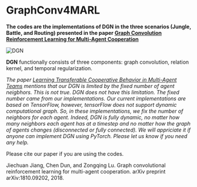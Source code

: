 # GraphConv4MARL

**The codes are the implementations of DGN in the three scenarios (Jungle, Battle, and Routing) presented in the paper
[Graph Convolution Reinforcement Learning for Multi-Agent Cooperation](https://arxiv.org/abs/1810.09202)**

![DGN](https://github.com/PKU-AI-Edge/GraphConv4MARL/blob/master/arch.png "DGN")


**DGN** functionally consists of three components: graph convolution, relation kernel, and temporal regularization. 


*The paper [Learning Transferable Cooperative Behavior in Multi-Agent Teams](https://arxiv.org/pdf/1906.01202.pdf) mentions that our DGN is limited by the fixed number of agent neigbhors. This is not true. DGN does not have this limitation. The fixed number came from our implementations. Our current implementations are based on TensorFlow, however, tensorFlow does not support dynamic computational graph. So, in these implementations, we fix the number of neighbors for each agent. Indeed, DGN is fully dynamic, no matter how many neighbors each agent has at a timestep and no matter how the graph of agents changes (disconnected or fully connected). We will appriciate it if anyone can implement DGN using PyTorch. Please let us know if you need any help.*


Please cite our paper if you are using the codes.

Jiechuan Jiang, Chen Dun, and Zongqing Lu. Graph convolutional reinforcement learning for multi-agent cooperation. arXiv preprint arXiv:1810.09202, 2018.
